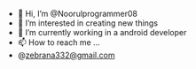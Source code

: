 - 👋 Hi, I’m @Noorulprogrammer08
- 👀 I’m interested in creating new things
- 🌱 I’m currently working in a android developer
- 📫 How to reach me ...
- @zebrana332@gmail.com

<!---
Noorulprogrammer08/Noorulprogrammer08 is a ✨ special ✨ repository because its `README.md` (this file) appears on your GitHub profile.
You can click the Preview link to take a look at your changes.
--->
